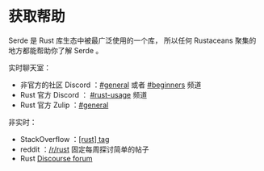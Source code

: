 # 获取帮助

Serde 是 Rust 库生态中被最广泛使用的一个库，
所以任何 Rustaceans 聚集的地方都能帮助你了解 Serde 。

实时聊天室：
* 非官方的社区 Discord ：[#general] 或者 [#beginners] 频道
* Rust 官方 Discord ： [#rust-usage] 频道
* Rust 官方 Zulip ：[#general][zulip]

非实时：
* StackOverflow ：[\[rust\] tag][stackoverflow]
* reddit ：[/r/rust] 固定每周探讨简单的帖子
* Rust [Discourse forum][discourse]

[#general]: https://discord.com/channels/273534239310479360/274215136414400513
[#beginners]: https://discord.com/channels/273534239310479360/273541522815713281
[#rust-usage]: https://discord.com/channels/442252698964721669/443150878111694848
[zulip]: https://rust-lang.zulipchat.com/#narrow/stream/122651-general
[stackoverflow]: https://stackoverflow.com/questions/tagged/rust
[/r/rust]: https://www.reddit.com/r/rust
[discourse]: https://users.rust-lang.org
